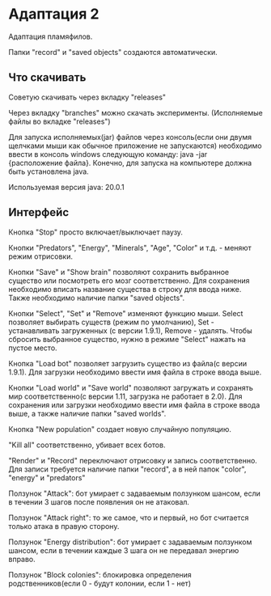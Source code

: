 # Адаптация 2

Адаптация пламяфилов.

Папки "record" и "saved objects" создаются автоматически.

## Что скачивать

Советую скачивать через вкладку "releases"

Через вкладку "branches" можно скачать эксперименты. (Исполняемые файлы во вкладке "releases")

Для запуска исполняемых(jar) файлов через консоль(если они двумя щелчками мыши как обычное приложение не запускаются) необходимо ввести в консоль windows следующую команду: java -jar {расположение файла}. Конечно, для запуска на компьютере должна быть установлена java.

Используемая версия java: 20.0.1

## Интерфейс

Кнопка "Stop" просто включает/выключает паузу.

Кнопки "Predators", "Energy", "Minerals", "Age", "Color" и т.д. - меняют режим отрисовки.

Кнопки "Save" и "Show brain" позволяют сохранить выбранное существо или посмотреть его мозг соответственно. Для сохранения необходимо вписать название существа в строку для ввода ниже. Также необходимо наличие папки "saved objects".

Кнопки "Select", "Set" и "Remove" изменяют функцию мыши. Select позволяет выбирать существ (режим по умолчанию), Set - устанавливать загруженных (с версии 1.9.1), Remove - удалять. Чтобы сбросить выбранное существо, нужно в режиме "Select" нажать на пустое место.

Кнопка "Load bot" позволяет загрузить существо из файла(с версии 1.9.1). Для загрузки необходимо ввести имя файла в строке ввода выше.

Кнопки "Load world" и "Save world" позволяют загружать и сохранять мир соответственно(с версии 1.11, загрузка не работает в 2.0). Для сохранения или загрузки необходимо ввести имя файла в строке ввода выше, а также наличие папки "saved worlds".

Кнопка "New population" создает новую случайную популяцию.

"Kill all" соответственно, убивает всех ботов.

"Render" и "Record" переключают отрисовку и запись соответственно. Для записи требуется наличие папки "record", а в ней папок "color", "energy" и "predators"

Ползунок "Attack": бот умирает с задаваемым ползунком шансом, если в течении 3 шагов после появления он не атаковал.

Ползунок "Attack right": то же самое, что и первый, но бот считается только атака в правую сторону.

Ползунок "Energy distribution": бот умирает с задаваемым ползунком шансом, если в течении каждые 3 шага он не передавал энергию вправо.

Ползунок "Block colonies": блокировка определения родственников(если 0 - будут колонии, если 1 - нет)
